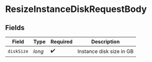 # ResizeInstanceDiskRequestBody


## Fields

| Field                    | Type                     | Required                 | Description              |
| ------------------------ | ------------------------ | ------------------------ | ------------------------ |
| `diskSize`               | *long*                   | :heavy_check_mark:       | Instance disk size in GB |